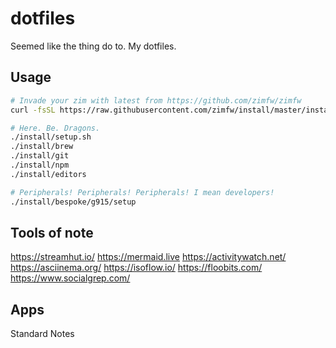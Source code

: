 dotfiles
========

Seemed like the thing do to. My dotfiles.

## Usage


``` zsh
# Invade your zim with latest from https://github.com/zimfw/zimfw
curl -fsSL https://raw.githubusercontent.com/zimfw/install/master/install.zsh | zsh

# Here. Be. Dragons.
./install/setup.sh
./install/brew
./install/git
./install/npm
./install/editors

# Peripherals! Peripherals! Peripherals! I mean developers! 
./install/bespoke/g915/setup
```

## Tools of note

https://streamhut.io/
https://mermaid.live
https://activitywatch.net/
https://asciinema.org/
https://isoflow.io/
https://floobits.com/
https://www.socialgrep.com/

## Apps

Standard Notes
